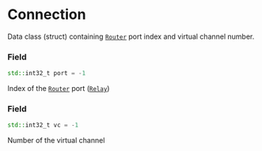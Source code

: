 # Connection

Data class (struct) containing [```Router```](router.md) port index and virtual channel number.

### Field
```c++
std::int32_t port = -1
```
Index of the [```Router```](router.md) port ([```Relay```](relay.md))

### Field
```c++
std::int32_t vc = -1
```
Number of the virtual channel